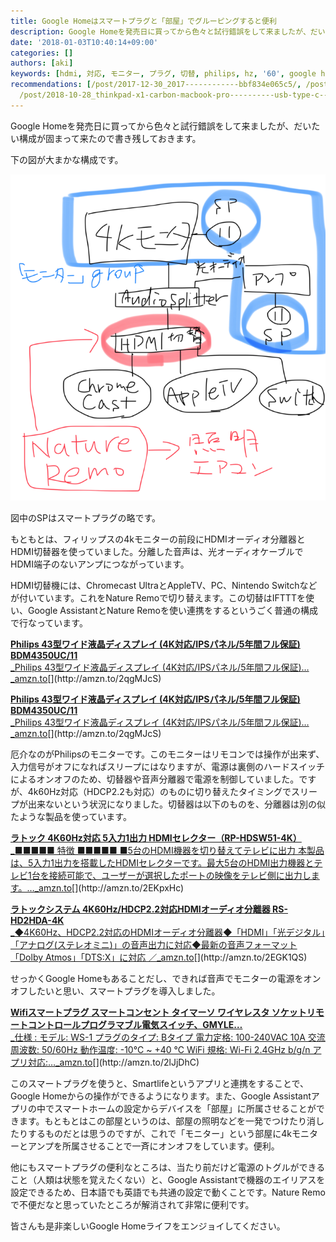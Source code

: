 ```yaml
---
title: Google Homeはスマートプラグと「部屋」でグルーピングすると便利
description: Google Homeを発売日に買ってから色々と試行錯誤をして来ましたが、だいたい構成が固まって来たので書き残しておきます。
date: '2018-01-03T10:40:14+09:00'
categories: []
authors: [aki]
keywords: [hdmi, 対応, モニター, プラグ, 切替, philips, hz, '60', google home, 液晶ディスプレイ]
recommendations: [/post/2017-12-30_2017------------bbf834e065c5/, /post/2016-12-30-2016nian-mai-tuteyokatutamono-10xuan/,
  /post/2018-10-28_thinkpad-x1-carbon-macbook-pro----------usb-type-c-------f6d8c8e77b36/]
---
```


Google Homeを発売日に買ってから色々と試行錯誤をして来ましたが、だいたい構成が固まって来たので書き残しておきます。

下の図が大まかな構成です。

![](1_IR6HHihMDdt3X8YeT4V-jg@2x.png)

図中のSPはスマートプラグの略です。

もともとは、フィリップスの4kモニターの前段にHDMIオーディオ分離器とHDMI切替器を使っていました。分離した音声は、光オーディオケーブルでHDMI端子のないアンプにつながっています。

HDMI切替機には、Chromecast UltraとAppleTV、PC、Nintendo Switchなどが付いています。これをNature Remoで切り替えます。この切替はIFTTTを使い、Google AssistantとNature Remoを使い連携をするというごく普通の構成で行なっています。

[**Philips 43型ワイド液晶ディスプレイ (4K対応/IPSパネル/5年間フル保証) BDM4350UC/11**  
_Philips 43型ワイド液晶ディスプレイ (4K対応/IPSパネル/5年間フル保証)…_amzn.to](http://amzn.to/2qgMJcS "http://amzn.to/2qgMJcS")[](http://amzn.to/2qgMJcS)

[**Philips 43型ワイド液晶ディスプレイ (4K対応/IPSパネル/5年間フル保証) BDM4350UC/11**  
_Philips 43型ワイド液晶ディスプレイ (4K対応/IPSパネル/5年間フル保証)…_amzn.to](http://amzn.to/2qgMJcS "http://amzn.to/2qgMJcS")[](http://amzn.to/2qgMJcS)

厄介なのがPhilipsのモニターです。このモニターはリモコンでは操作が出来ず、入力信号がオフになればスリープにはなりますが、電源は裏側のハードスイッチによるオンオフのため、切替器や音声分離器で電源を制御していました。ですが、4k60Hz対応（HDCP2.2も対応）のものに切り替えたタイミングでスリープが出来ないという状況になりました。切替器は以下のものを、分離器は別の似たような製品を使っています。

[**ラトック 4K60Hz対応 5入力1出力 HDMIセレクター（RP-HDSW51-4K）**  
_■■■■■ 特徴 ■■■■■ ■5台のHDMI機器を切り替えてテレビに出力 本製品は、5入力1出力を搭載したHDMIセレクターです。最大5台のHDMI出力機器とテレビ1台を接続可能で、ユーザーが選択したポートの映像をテレビ側に出力します。…_amzn.to](http://amzn.to/2EKpxHc "http://amzn.to/2EKpxHc")[](http://amzn.to/2EKpxHc)

[**ラトックシステム 4K60Hz/HDCP2.2対応HDMIオーディオ分離器 RS-HD2HDA-4K**  
_◆4K60Hz、HDCP2.2対応のHDMIオーディオ分離器◆「HDMI」「光デジタル」「アナログ(ステレオミニ)」の音声出力に対応◆最新の音声フォーマット「Dolby Atmos」「DTS:X」に対応 ／_amzn.to](http://amzn.to/2EGK1QS "http://amzn.to/2EGK1QS")[](http://amzn.to/2EGK1QS)

せっかくGoogle Homeもあることだし、できれば音声でモニターの電源をオンオフしたいと思い、スマートプラグを導入しました。

[**Wifiスマートプラグ スマートコンセント タイマーソ ワイヤレスタ ソケットリモートコントロールプログラマブル電気スイッチ、GMYLE…**  
_仕様 : モデル: WS-1 プラグのタイプ: Bタイプ 電力定格: 100-240VAC 10A 交流周波数: 50/60Hz 動作温度: -10°C ~ +40 °C WiFi 規格: Wi-Fi 2.4GHz b/g/n アプリ対応:…_amzn.to](http://amzn.to/2lJjDhC "http://amzn.to/2lJjDhC")[](http://amzn.to/2lJjDhC)

このスマートプラグを使うと、Smartlifeというアプリと連携をすることで、Google Homeからの操作ができるようになります。また、Google Assistantアプリの中でスマートホームの設定からデバイスを「部屋」に所属させることができます。もともとはこの部屋というのは、部屋の照明などを一発でつけたり消したりするものだとは思うのですが、これで「モニター」という部屋に4kモニターとアンプを所属させることで一斉にオンオフをしています。便利。

他にもスマートプラグの便利なところは、当たり前だけど電源のトグルができること（人類は状態を覚えたくない）と、Google Assistantで機器のエイリアスを設定できるため、日本語でも英語でも共通の設定で動くことです。Nature Remoで不便だなと思っていたところが解消されて非常に便利です。

皆さんも是非楽しいGoogle Homeライフをエンジョイしてください。
